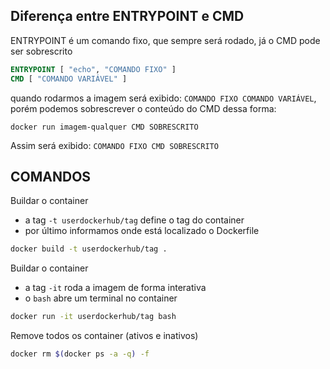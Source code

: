 ## Diferença entre ENTRYPOINT e CMD
ENTRYPOINT é um comando fixo, que sempre será rodado, já o CMD pode ser sobrescrito
```Dockerfile
ENTRYPOINT [ "echo", "COMANDO FIXO" ]
CMD [ "COMANDO VARIÁVEL" ]
```
quando rodarmos a imagem será exibido:
`COMANDO FIXO COMANDO VARIÁVEL`, porém podemos sobrescrever o conteúdo do CMD dessa forma:
```
docker run imagem-qualquer CMD SOBRESCRITO
``` 
Assim será exibido:
`COMANDO FIXO CMD SOBRESCRITO`

## COMANDOS

Buildar o container
- a tag `-t userdockerhub/tag` define o tag do container
- por último informamos onde está localizado o Dockerfile
```zsh
docker build -t userdockerhub/tag .
```

Buildar o container
- a tag `-it` roda a imagem de forma interativa
- o `bash` abre um terminal no container
```zsh
docker run -it userdockerhub/tag bash
```


Remove todos os container (ativos e inativos)
```zsh
docker rm $(docker ps -a -q) -f
```